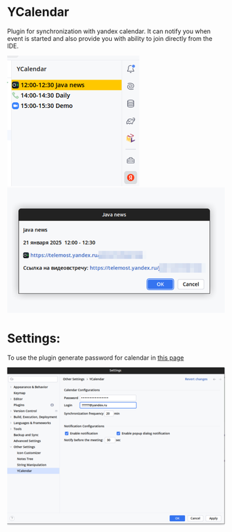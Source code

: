 # YCalendar

Plugin for synchronization with yandex calendar. It can notify you when event is started and also provide you with ability to join directly from the IDE.     

![img.png](doc/img2.png)
![img.png](doc/img3.png)

# Settings: 
To use the plugin generate password for calendar in [this page](https://id.yandex.ru/security/app-passwords)     

![img.png](doc/img.png)
 